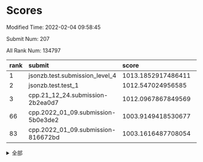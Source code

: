 # Scores

Modified Time: 2022-02-04 09:58:45

Submit Num: 207

All Rank Num: 134797

| rank |               submit               |       score        |       sigma        | pk_num |
| :--- | :--------------------------------- | :----------------- | :----------------- | :----- |
| 1    | jsonzb.test.submission_level_4     | 1013.1852917486411 | 0.7934255707791082 | 2605   |
| 2    | jsonzb.test.test_1                 | 1012.547024956585  | 0.7880446997543695 | 2603   |
| 3    | cpp.21_12_24.submission-2b2ea0d7   | 1012.0967867849569 | 0.7968232878177313 | 2607   |
| 66   | cpp.2022_01_09.submission-5b0e3de2 | 1003.9149418530677 | 0.7092463060691558 | 2606   |
| 83   | cpp.2022_01_09.submission-816672bd | 1003.1616487708054 | 0.7116836646753716 | 2606   |


<details>
<summary>全部</summary>

| rank |                 submit                 |       score        |       sigma        | pk_num |
| :--- | :------------------------------------- | :----------------- | :----------------- | :----- |
| 1    | jsonzb.test.submission_level_4         | 1013.1852917486411 | 0.7934255707791082 | 2605   |
| 2    | jsonzb.test.test_1                     | 1012.547024956585  | 0.7880446997543695 | 2603   |
| 3    | cpp.21_12_24.submission-2b2ea0d7       | 1012.0967867849569 | 0.7968232878177313 | 2607   |
| 4    | gobigger.level_3.submission_level_3_37 | 1011.921938563184  | 0.7977388787348888 | 2607   |
| 5    | gobigger.level_3.submission_level_3_14 | 1011.9028809088771 | 0.7829275120420117 | 2607   |
| 6    | gobigger.level_3.submission_level_3_46 | 1011.7570289232258 | 0.7663153717041231 | 2613   |
| 7    | gobigger.level_3.submission_level_3_26 | 1011.6649047264527 | 0.7922623939524207 | 2596   |
| 8    | gobigger.level_3.submission_level_3_16 | 1011.5854075273272 | 0.7882174060574242 | 2612   |
| 9    | gobigger.level_3.submission_level_3_3  | 1011.4107240723226 | 0.7715692452683126 | 2604   |
| 10   | gobigger.level_3.submission_level_3_15 | 1011.1143539791814 | 0.7668966490362042 | 2602   |
| 11   | gobigger.level_3.submission_level_3_38 | 1011.082891405036  | 0.7682848269617695 | 2602   |
| 12   | gobigger.level_3.submission_level_3_19 | 1010.8315603778098 | 0.769811739793248  | 2608   |
| 13   | gobigger.level_3.submission_level_3_8  | 1010.8188183858674 | 0.7681183419326404 | 2603   |
| 14   | gobigger.level_3.submission_level_3_49 | 1010.8162636947051 | 0.7642724518664065 | 2600   |
| 15   | gobigger.level_3.submission_level_3_48 | 1010.80043605262   | 0.7685316820079767 | 2603   |
| 16   | gobigger.level_3.submission_level_3_18 | 1010.5918766597468 | 0.7649100674178996 | 2607   |
| 17   | gobigger.level_3.submission_level_3_23 | 1010.5636539412983 | 0.7756460618151452 | 2608   |
| 18   | gobigger.level_3.submission_level_3_34 | 1010.4903307128939 | 0.7822008659684331 | 2596   |
| 19   | gobigger.level_3.submission_level_3_29 | 1010.4255041390331 | 0.7775023622832609 | 2603   |
| 20   | gobigger.level_3.submission_level_3_21 | 1010.3992365320217 | 0.7704535943887827 | 2605   |
| 21   | gobigger.level_3.submission_level_3_40 | 1010.3580692663251 | 0.7796527722396913 | 2603   |
| 22   | gobigger.level_3.submission_level_3_9  | 1010.3544416472179 | 0.7388636235866619 | 2605   |
| 23   | gobigger.level_3.submission_level_3_17 | 1010.3525610450274 | 0.7646481292285403 | 2606   |
| 24   | gobigger.level_3.submission_level_3_6  | 1010.3220194541079 | 0.7751008725053966 | 2605   |
| 25   | gobigger.level_3.submission_level_3_0  | 1010.2303114501891 | 0.774933378915024  | 2603   |
| 26   | gobigger.level_3.submission_level_3_41 | 1010.2085243079335 | 0.7514790490846717 | 2609   |
| 27   | gobigger.level_3.submission_level_3_35 | 1010.1985546255928 | 0.7568348078149424 | 2604   |
| 28   | gobigger.level_3.submission_level_3_25 | 1010.1428471417445 | 0.7592462979340365 | 2601   |
| 29   | gobigger.level_3.submission_level_3_32 | 1010.0580844438639 | 0.7600375014065394 | 2607   |
| 30   | gobigger.level_3.submission_level_3_31 | 1010.0214004255826 | 0.7749066024164196 | 2608   |
| 31   | gobigger.level_3.submission_level_3_10 | 1010.0004052115396 | 0.7804854794614864 | 2608   |
| 32   | gobigger.level_3.submission_level_3_11 | 1009.9997236817389 | 0.7528491722505455 | 2603   |
| 33   | gobigger.level_3.submission_level_3_1  | 1009.9306934297398 | 0.7617414373950625 | 2604   |
| 34   | gobigger.level_3.submission_level_3_42 | 1009.9081285836285 | 0.7534423349804519 | 2603   |
| 35   | gobigger.level_3.submission_level_3_39 | 1009.8249764719786 | 0.7492658056888586 | 2604   |
| 36   | gobigger.level_3.submission_level_3_5  | 1009.6782043989789 | 0.7437886314459098 | 2603   |
| 37   | gobigger.level_3.submission_level_3_20 | 1009.557943602429  | 0.7793358362388566 | 2599   |
| 38   | gobigger.level_3.submission_level_3_7  | 1009.5536357822685 | 0.7564003380062305 | 2608   |
| 39   | gobigger.level_3.submission_level_3_45 | 1009.5263224663773 | 0.7468487627534781 | 2610   |
| 40   | gobigger.level_3.submission_level_3_27 | 1009.4942340090848 | 0.7700438415441815 | 2602   |
| 41   | gobigger.level_3.submission_level_3_4  | 1009.4135834565704 | 0.7513952359207312 | 2600   |
| 42   | gobigger.level_3.submission_level_3_30 | 1009.3876824924047 | 0.7470476201253488 | 2610   |
| 43   | gobigger.level_3.submission_level_3_44 | 1009.3073212053102 | 0.7732242278698666 | 2606   |
| 44   | gobigger.level_3.submission_level_3_36 | 1009.2867736280224 | 0.7660659511847996 | 2605   |
| 45   | gobigger.level_3.submission_level_3_24 | 1009.2290892008216 | 0.7340308540611324 | 2603   |
| 46   | gobigger.level_3.submission_level_3_22 | 1009.2149643777732 | 0.747785574453555  | 2610   |
| 47   | gobigger.level_3.submission_level_3_12 | 1009.180725832516  | 0.756088036523511  | 2607   |
| 48   | gobigger.level_3.submission_level_3_47 | 1009.1416010069452 | 0.7393530871136219 | 2602   |
| 49   | gobigger.level_3.submission_level_3_2  | 1009.0914254385243 | 0.7473848843188551 | 2604   |
| 50   | gobigger.level_3.submission_level_3_33 | 1008.871970625288  | 0.7354421578622305 | 2601   |
| 51   | gobigger.level_3.submission_level_3_13 | 1008.7150310151668 | 0.7337086917763945 | 2604   |
| 52   | gobigger.level_3.submission_level_3_28 | 1008.4861341472805 | 0.7446025727641304 | 2604   |
| 53   | gobigger.level_3.submission_level_3_43 | 1008.139469731516  | 0.7190995301623606 | 2605   |
| 54   | gobigger.level_1.submission_level_1_27 | 1004.8941510384578 | 0.7167720766197169 | 2611   |
| 55   | gobigger.level_1.submission_level_1_18 | 1004.8273674272822 | 0.7350715052972008 | 2608   |
| 56   | gobigger.level_1.submission_level_1_45 | 1004.7937967249766 | 0.7155014810282332 | 2607   |
| 57   | gobigger.level_1.submission_level_1_43 | 1004.5989140689793 | 0.72387610978967   | 2608   |
| 58   | gobigger.level_1.submission_level_1_5  | 1004.4444329464061 | 0.719574284665912  | 2610   |
| 59   | gobigger.level_1.submission_level_1_4  | 1004.224911686341  | 0.720422352203439  | 2601   |
| 60   | gobigger.level_1.submission_level_1_15 | 1004.1179378620576 | 0.7167489032869726 | 2609   |
| 61   | gobigger.level_1.submission_level_1_31 | 1004.0853311976241 | 0.7122675244796992 | 2607   |
| 62   | gobigger.level_1.submission_level_1_35 | 1004.0831053203644 | 0.7338986564608506 | 2605   |
| 63   | gobigger.level_1.submission_level_1_42 | 1004.0067350926253 | 0.7182707233196467 | 2611   |
| 64   | gobigger.level_1.submission_level_1_6  | 1003.9576476180297 | 0.7217416201853207 | 2606   |
| 65   | gobigger.level_1.submission_level_1_48 | 1003.9283215366519 | 0.7136769462383987 | 2607   |
| 66   | cpp.2022_01_09.submission-5b0e3de2     | 1003.9149418530677 | 0.7092463060691558 | 2606   |
| 67   | gobigger.level_1.submission_level_1_3  | 1003.8588254787633 | 0.7191785723072042 | 2611   |
| 68   | gobigger.level_1.submission_level_1_49 | 1003.8314973136397 | 0.7276330839781632 | 2602   |
| 69   | gobigger.level_1.submission_level_1_40 | 1003.8167087063202 | 0.7073603246629292 | 2606   |
| 70   | gobigger.level_1.submission_level_1_11 | 1003.7856060763357 | 0.7147386078741323 | 2607   |
| 71   | gobigger.level_1.submission_level_1_32 | 1003.7397567007991 | 0.7177307763041321 | 2604   |
| 72   | gobigger.level_1.submission_level_1_14 | 1003.6848139654013 | 0.7172850232184556 | 2608   |
| 73   | gobigger.level_1.submission_level_1_21 | 1003.571425205271  | 0.70658100799461   | 2604   |
| 74   | gobigger.level_1.submission_level_1_38 | 1003.5396424763444 | 0.7071663625584046 | 2605   |
| 75   | gobigger.level_1.submission_level_1_22 | 1003.5247050204572 | 0.723293116699866  | 2609   |
| 76   | gobigger.level_1.submission_level_1_9  | 1003.5180739013668 | 0.7223090105534815 | 2599   |
| 77   | gobigger.level_1.submission_level_1_36 | 1003.4893817135209 | 0.7187874231773487 | 2605   |
| 78   | gobigger.level_1.submission_level_1_25 | 1003.4457430665975 | 0.7112875474203555 | 2605   |
| 79   | gobigger.level_1.submission_level_1_2  | 1003.3702134618114 | 0.7095516526253172 | 2605   |
| 80   | gobigger.level_1.submission_level_1_19 | 1003.2851041129175 | 0.7214809723112492 | 2600   |
| 81   | gobigger.level_1.submission_level_1_7  | 1003.2118194939787 | 0.7001152545412918 | 2606   |
| 82   | gobigger.level_1.submission_level_1_12 | 1003.187701190885  | 0.7129844254429872 | 2601   |
| 83   | cpp.2022_01_09.submission-816672bd     | 1003.1616487708054 | 0.7116836646753716 | 2606   |
| 84   | gobigger.level_1.submission_level_1_39 | 1003.0474228709905 | 0.7202929611592763 | 2604   |
| 85   | gobigger.level_1.submission_level_1_34 | 1003.043721731346  | 0.7053995623221093 | 2607   |
| 86   | gobigger.level_1.submission_level_1_8  | 1003.0257768397825 | 0.7109503719977693 | 2602   |
| 87   | gobigger.level_1.submission_level_1_23 | 1002.9854507513272 | 0.7214501910846091 | 2605   |
| 88   | gobigger.level_1.submission_level_1_37 | 1002.9114882253431 | 0.7114798268162008 | 2609   |
| 89   | gobigger.level_1.submission_level_1_24 | 1002.8678160636579 | 0.7287477044280076 | 2600   |
| 90   | gobigger.level_1.submission_level_1_16 | 1002.8361670897215 | 0.7091978623564825 | 2603   |
| 91   | gobigger.level_1.submission_level_1_44 | 1002.6714945482769 | 0.7110186564883081 | 2605   |
| 92   | gobigger.level_1.submission_level_1_1  | 1002.6048633304348 | 0.7122356748694707 | 2600   |
| 93   | gobigger.level_1.submission_level_1_20 | 1002.5308299600443 | 0.6996814833301495 | 2601   |
| 94   | gobigger.level_1.submission_level_1_26 | 1002.5040918765852 | 0.7077860735614926 | 2603   |
| 95   | gobigger.level_1.submission_level_1_47 | 1002.4004726296613 | 0.7187610458926278 | 2610   |
| 96   | gobigger.level_1.submission_level_1_33 | 1002.1290586922    | 0.7127395134521523 | 2608   |
| 97   | gobigger.level_1.submission_level_1_28 | 1002.0704510048131 | 0.7171164343723643 | 2602   |
| 98   | gobigger.level_1.submission_level_1_41 | 1001.9751556972491 | 0.7162445544742886 | 2607   |
| 99   | gobigger.level_1.submission_level_1_17 | 1001.7827832677538 | 0.7240982902718598 | 2604   |
| 100  | gobigger.level_1.submission_level_1_10 | 1001.7330699569475 | 0.7097558340499782 | 2606   |
| 101  | gobigger.level_1.submission_level_1_29 | 1001.6984650428118 | 0.7128129834372091 | 2605   |
| 102  | gobigger.level_1.submission_level_1_0  | 1001.6907891142645 | 0.714601435863556  | 2609   |
| 103  | gobigger.level_1.submission_level_1_13 | 1001.4654421559394 | 0.704065667137294  | 2601   |
| 104  | gobigger.level_1.submission_level_1_30 | 1001.4516612551233 | 0.7208335780372929 | 2604   |
| 105  | gobigger.level_1.submission_level_1_46 | 1000.9537399009436 | 0.7072803107672107 | 2604   |
| 106  | gobigger.random.submission_random_7    | 997.7043712186712  | 0.697362282530101  | 2607   |
| 107  | gobigger.random.submission_random_10   | 997.6566704944577  | 0.7015329947909331 | 2608   |
| 108  | gobigger.random.submission_random_47   | 997.2979990180867  | 0.6967133409207888 | 2606   |
| 109  | gobigger.random.submission_random_1    | 997.0324159522783  | 0.7182170440924474 | 2601   |
| 110  | gobigger.random.submission_random_18   | 996.9952364620509  | 0.7161614242680936 | 2603   |
| 111  | gobigger.random.submission_random_49   | 996.9282666969812  | 0.7166382310396402 | 2603   |
| 112  | gobigger.random.submission_random_36   | 996.9021052058358  | 0.7158643401148114 | 2605   |
| 113  | gobigger.random.submission_random_3    | 996.8912537138107  | 0.7057446694612981 | 2604   |
| 114  | gobigger.random.submission_random_11   | 996.8133128361924  | 0.7055577870259924 | 2607   |
| 115  | gobigger.random.submission_random_32   | 996.7417993495204  | 0.6958482271452126 | 2609   |
| 116  | gobigger.random.submission_random_22   | 996.6354118175417  | 0.7067624258274902 | 2602   |
| 117  | gobigger.random.submission_random_44   | 996.621103210933   | 0.7093253579802943 | 2610   |
| 118  | gobigger.random.submission_random_19   | 996.5611744118486  | 0.7160103981817186 | 2609   |
| 119  | gobigger.random.submission_random_15   | 996.5492228473515  | 0.7244932219832014 | 2602   |
| 120  | gobigger.random.submission_random_23   | 996.3546670543211  | 0.7119896310971652 | 2607   |
| 121  | gobigger.random.submission_random_37   | 996.3509918842939  | 0.7268524312422799 | 2607   |
| 122  | gobigger.random.submission_random_38   | 996.2227990896293  | 0.7122259473740571 | 2608   |
| 123  | gobigger.random.submission_random_8    | 996.176974666302   | 0.7060248367584637 | 2603   |
| 124  | gobigger.random.submission_random_2    | 996.1324306407607  | 0.7149165907274253 | 2606   |
| 125  | gobigger.random.submission_random_48   | 996.0599870823378  | 0.7082180792437717 | 2605   |
| 126  | gobigger.random.submission_random_13   | 996.0086041492153  | 0.7171183419337326 | 2602   |
| 127  | gobigger.random.submission_random_16   | 995.9076902407105  | 0.7140585275599955 | 2612   |
| 128  | gobigger.random.submission_random_35   | 995.8269319262088  | 0.7057689722115709 | 2607   |
| 129  | gobigger.random.submission_random_28   | 995.7871646514247  | 0.7260008916898872 | 2598   |
| 130  | gobigger.random.submission_random_40   | 995.781605470445   | 0.7020365164967669 | 2604   |
| 131  | gobigger.random.submission_random_43   | 995.7374994686545  | 0.7134741900981006 | 2607   |
| 132  | gobigger.random.submission_random_14   | 995.7339850043929  | 0.7011886646301515 | 2607   |
| 133  | gobigger.random.submission_random_31   | 995.7014557772189  | 0.7096322905638613 | 2604   |
| 134  | gobigger.random.submission_random_6    | 995.6771776984363  | 0.7071957863004222 | 2602   |
| 135  | gobigger.random.submission_random_25   | 995.6738275586916  | 0.7079886542208388 | 2603   |
| 136  | gobigger.random.submission_random_41   | 995.6480706276253  | 0.7027701143726747 | 2606   |
| 137  | gobigger.random.submission_random_29   | 995.6330611044458  | 0.705848086356092  | 2601   |
| 138  | gobigger.random.submission_random_24   | 995.5161204454553  | 0.7176894082554048 | 2602   |
| 139  | gobigger.random.submission_random_27   | 995.4581718985694  | 0.7093389159877748 | 2605   |
| 140  | gobigger.random.submission_random_21   | 995.3712045718607  | 0.7088132026516594 | 2605   |
| 141  | gobigger.random.submission_random_4    | 995.3708646126228  | 0.7099880117993688 | 2601   |
| 142  | gobigger.random.submission_random_42   | 995.1910907650197  | 0.7251925987502524 | 2605   |
| 143  | gobigger.random.submission_random_5    | 995.1861143690717  | 0.7142374128933621 | 2601   |
| 144  | gobigger.random.submission_random_26   | 995.1819480400183  | 0.7190925193358123 | 2610   |
| 145  | gobigger.random.submission_random_17   | 995.082475729902   | 0.720765598726184  | 2605   |
| 146  | gobigger.random.submission_random_0    | 995.0788539355523  | 0.7206777598315726 | 2603   |
| 147  | gobigger.random.submission_random_46   | 995.0669247069198  | 0.7152624418800991 | 2611   |
| 148  | gobigger.random.submission_random_34   | 994.9953131761014  | 0.7063426772559734 | 2607   |
| 149  | gobigger.random.submission_random_30   | 994.971728074863   | 0.7231144081298466 | 2605   |
| 150  | gobigger.random.submission_random_33   | 994.959668923155   | 0.7100838648849435 | 2606   |
| 151  | gobigger.random.submission_random_39   | 994.804176674798   | 0.7148764314692123 | 2604   |
| 152  | gobigger.random.submission_random_12   | 994.7857849252695  | 0.7186822888972153 | 2610   |
| 153  | gobigger.random.submission_random_9    | 994.7153082450513  | 0.7209809222203104 | 2607   |
| 154  | gobigger.random.submission_random_45   | 994.6170075365247  | 0.7297489863119648 | 2606   |
| 155  | gobigger.random.submission_random_20   | 994.5445257648207  | 0.71236313285687   | 2609   |
| 156  | gobigger.level_2.submission_level_2_42 | 993.7007324740111  | 0.7456966356701009 | 2607   |
| 157  | gobigger.level_2.submission_level_2_47 | 993.6640139778061  | 0.7311626522630763 | 2606   |
| 158  | gobigger.level_2.submission_level_2_1  | 993.6197629236791  | 0.7370939901864777 | 2610   |
| 159  | gobigger.level_2.submission_level_2_6  | 993.4315720692059  | 0.7342939287537765 | 2609   |
| 160  | gobigger.level_2.submission_level_2_13 | 993.4136975817692  | 0.734638238396886  | 2604   |
| 161  | gobigger.level_2.submission_level_2_23 | 993.351311847281   | 0.7574694293524145 | 2602   |
| 162  | gobigger.level_2.submission_level_2_2  | 993.3289658338003  | 0.744016215132483  | 2612   |
| 163  | gobigger.level_2.submission_level_2_21 | 993.3275750485093  | 0.7442983330550383 | 2604   |
| 164  | gobigger.level_2.submission_level_2_27 | 993.2887155807854  | 0.7723125836212289 | 2597   |
| 165  | gobigger.level_2.submission_level_2_46 | 993.2559850742123  | 0.7476957003491412 | 2605   |
| 166  | gobigger.level_2.submission_level_2_4  | 993.0555447144525  | 0.7308168712232035 | 2605   |
| 167  | gobigger.level_2.submission_level_2_28 | 992.9981846433886  | 0.7487956510615097 | 2608   |
| 168  | gobigger.level_2.submission_level_2_41 | 992.8356857602074  | 0.7403600487570142 | 2602   |
| 169  | gobigger.level_2.submission_level_2_40 | 992.8290182134645  | 0.7439373393168216 | 2605   |
| 170  | gobigger.level_2.submission_level_2_18 | 992.7375370973757  | 0.7325580484260195 | 2603   |
| 171  | gobigger.level_2.submission_level_2_7  | 992.715778877238   | 0.7422061118949669 | 2602   |
| 172  | gobigger.level_2.submission_level_2_14 | 992.7113394976336  | 0.7368971470873855 | 2605   |
| 173  | gobigger.level_2.submission_level_2_37 | 992.6189290434797  | 0.7344921465960804 | 2598   |
| 174  | gobigger.level_2.submission_level_2_25 | 992.593207985338   | 0.743777997234     | 2607   |
| 175  | gobigger.level_2.submission_level_2_17 | 992.542550076716   | 0.7232514500331015 | 2607   |
| 176  | gobigger.level_2.submission_level_2_9  | 992.443953732635   | 0.7586575504587442 | 2604   |
| 177  | gobigger.level_2.submission_level_2_39 | 992.3577411939177  | 0.7346509961003386 | 2601   |
| 178  | gobigger.level_2.submission_level_2_0  | 992.2525484853795  | 0.7567257535675539 | 2600   |
| 179  | gobigger.level_2.submission_level_2_10 | 992.1853890081123  | 0.7457109526199147 | 2605   |
| 180  | gobigger.level_2.submission_level_2_33 | 992.0664252392115  | 0.7475202511250361 | 2609   |
| 181  | gobigger.level_2.submission_level_2_16 | 991.9611115647054  | 0.7317928922660204 | 2601   |
| 182  | gobigger.level_2.submission_level_2_8  | 991.9295959415253  | 0.7506408551488228 | 2605   |
| 183  | gobigger.level_2.submission_level_2_45 | 991.7324828297192  | 0.7462361848308682 | 2601   |
| 184  | gobigger.level_2.submission_level_2_11 | 991.7140142642421  | 0.7332492429990598 | 2603   |
| 185  | gobigger.level_2.submission_level_2_34 | 991.5935537354279  | 0.730272444728371  | 2601   |
| 186  | gobigger.level_2.submission_level_2_30 | 991.5543041116015  | 0.7382607131379139 | 2603   |
| 187  | gobigger.level_2.submission_level_2_3  | 991.5156331603066  | 0.7482476608431077 | 2600   |
| 188  | gobigger.level_2.submission_level_2_38 | 991.4895549359376  | 0.7611915234802001 | 2608   |
| 189  | gobigger.level_2.submission_level_2_26 | 991.325479208705   | 0.7568997472947301 | 2599   |
| 190  | gobigger.level_2.submission_level_2_22 | 991.1289039652181  | 0.7577046493388515 | 2600   |
| 191  | gobigger.level_2.submission_level_2_49 | 991.1277722327268  | 0.7441269890187245 | 2601   |
| 192  | gobigger.level_2.submission_level_2_20 | 991.0920414212505  | 0.7404297572249887 | 2605   |
| 193  | gobigger.level_2.submission_level_2_24 | 991.0872920803879  | 0.7609653004592287 | 2603   |
| 194  | gobigger.level_2.submission_level_2_12 | 991.077267204627   | 0.7591429937672108 | 2601   |
| 195  | gobigger.level_2.submission_level_2_48 | 991.0067184413599  | 0.7456345595605254 | 2606   |
| 196  | gobigger.level_2.submission_level_2_36 | 990.9830781716272  | 0.751467146853003  | 2606   |
| 197  | gobigger.level_2.submission_level_2_31 | 990.9626646489114  | 0.7691872292627886 | 2606   |
| 198  | gobigger.level_2.submission_level_2_5  | 990.951777766941   | 0.7479536146835767 | 2601   |
| 199  | gobigger.level_2.submission_level_2_15 | 990.9400031570178  | 0.7563491286522218 | 2601   |
| 200  | gobigger.level_2.submission_level_2_44 | 990.9343794241289  | 0.7486882751915304 | 2603   |
| 201  | gobigger.level_2.submission_level_2_35 | 990.9108902865377  | 0.7504830147868093 | 2598   |
| 202  | gobigger.level_2.submission_level_2_32 | 990.8036958681438  | 0.7722263295756527 | 2607   |
| 203  | gobigger.level_2.submission_level_2_29 | 990.683198995635   | 0.751072151130016  | 2606   |
| 204  | gobigger.level_2.submission_level_2_19 | 990.4990026652914  | 0.754498774016503  | 2609   |
| 205  | gobigger.level_2.submission_level_2_43 | 990.3808874805718  | 0.7604418789350954 | 2600   |
| 206  | gobigger.none.submission_none_1        | 977.3826926394427  | 1.4298011432843438 | 2602   |
| 207  | gobigger.none.submission_none_0        | 975.7866515624236  | 1.4324882849120548 | 2606   |

</details>